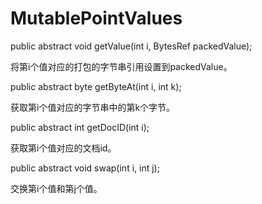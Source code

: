 # MutablePointValues

public abstract void getValue(int i, BytesRef packedValue);

将第i个值对应的打包的字节串引用设置到packedValue。

public abstract byte getByteAt(int i, int k);

获取第i个值对应的字节串中的第k个字节。

public abstract int getDocID(int i);

获取第i个值对应的文档id。

public abstract void swap(int i, int j);

交换第i个值和第j个值。